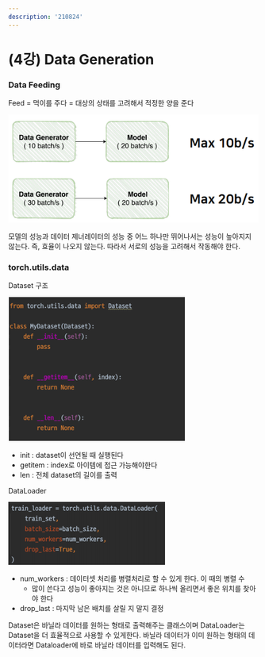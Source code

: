 ```yaml
---
description: '210824'
---
```


# \(4강\) Data Generation

### Data Feeding

Feed = 먹이를 주다 = 대상의 상태를 고려해서 적정한 양을 준다

![](../../../.gitbook/assets/image%20%28975%29.png)

모델의 성능과 데이터 제너레이터의 성능 중 어느 하나만 뛰어나서는 성능이 높아지지 않는다. 즉, 효율이 나오지 않는다. 따라서 서로의 성능을 고려해서 작동해야 한다.



### torch.utils.data

Dataset 구조

![](../../../.gitbook/assets/image%20%28973%29.png)

* init : dataset이 선언될 때 실행된다
* getitem : index로 아이템에 접근 가능해야한다
* len : 전체 dataset의 길이를 출력

DataLoader

![](../../../.gitbook/assets/image%20%28977%29.png)

* num\_workers : 데이터셋 처리를 병렬처리로 할 수 있게 한다. 이 때의 병렬 수
  * 많이 쓴다고 성능이 좋아지는 것은 아니므로 하나씩 올리면서 좋은 위치를 찾아야 한다
* drop\_last : 마지막 남은 배치를 살릴 지 말지 결정



Dataset은 바닐라 데이터를 원하는 형태로 출력해주는 클래스이며 DataLoader는 Dataset을 더 효율적으로 사용할 수 있게한다. 바닐라 데이터가 이미 원하는 형태의 데이터라면 Dataloader에 바로 바닐라 데이터를 입력해도 된다.



